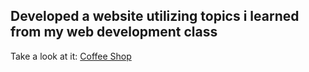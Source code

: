 <h2>Developed a website utilizing topics i learned from my web development class</h2>


Take a look at it: [Coffee Shop](https://cybersain.github.io/CoffeeShop/)
